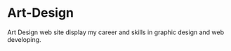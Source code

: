 # Art-Design
Art Design web site display my career and skills in graphic design and web developing.
